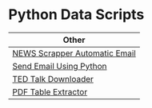 # Python Data Scripts
|Other    |
|-------------- |
|[NEWS Scrapper Automatic Email](https://github.com/amrrs/build_tools_to_automate_python/blob/master/hn_news_scraper_no_cred.py)|
|[Send Email Using Python](https://github.com/yesdeepakmittal/data-scripts/other)|
|[TED Talk Downloader](https://github.com/amrrs/build_tools_to_automate_python/blob/master/ted_talk_downloader.py)|
|[PDF Table Extractor](https://github.com/amrrs/build_tools_to_automate_python/blob/master/PDF%20Table%20Extraction/Extracting%20Table%20from%20PDF%20-%20UN%20HDI%20Report.ipynb)|